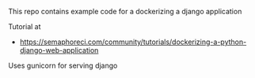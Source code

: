 This repo contains example code for a dockerizing a django application

Tutorial at
- https://semaphoreci.com/community/tutorials/dockerizing-a-python-django-web-application

Uses gunicorn for serving django
